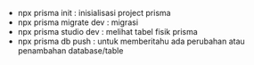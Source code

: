- npx prisma init : inisialisasi project prisma
- npx prisma migrate dev : migrasi
- npx prisma studio dev : melihat tabel fisik prisma
- npx prisma db push : untuk memberitahu ada perubahan atau penambahan database/table